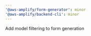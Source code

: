 ```yaml
---
'@aws-amplify/form-generator': minor
'@aws-amplify/backend-cli': minor
---
```


Add model filtering to form generation
